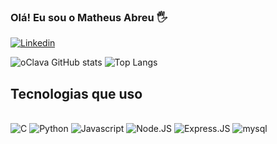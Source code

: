 ### Olá! Eu sou o Matheus Abreu 🖐
[![Linkedin](	https://img.shields.io/badge/LinkedIn-0077B5?style=for-the-badge&logo=linkedin&logoColor=white)](https://www.linkedin.com/in/matheus-abreu-oclava/)

![oClava GitHub stats](https://github-readme-stats.vercel.app/api?username=oclava&show_icons=true&theme=dark)
![Top Langs](https://github-readme-stats.vercel.app/api/top-langs/?username=oclava&layout=compact&theme=dark)

## Tecnologias que uso

<div style="display: inline_block"><br/>
    <img aling="center" alt="C"src="https://img.shields.io/badge/C-00599C?style=for-the-badge&logo=c&logoColor=white"/>
    <img aling="center" alt="Python"src="https://img.shields.io/badge/Python-3776AB?style=for-the-badge&logo=python&logoColor=white"/>
    <img aling="center" alt="Javascript"src="https://img.shields.io/badge/JavaScript-323330?style=for-the-badge&logo=javascript&logoColor=F7DF1E"/>
    <img aling="center" alt="Node.JS"src="https://img.shields.io/badge/Node.js-43853D?style=for-the-badge&logo=node.js&logoColor=white"/>
    <img aling="center" alt="Express.JS"src="https://img.shields.io/badge/Express.js-404D59?style=for-the-badge"/>
    <img aling="center" alt="mysql"src="https://img.shields.io/badge/MySQL-005C84?style=for-the-badge&logo=mysql&logoColor=white"/>
</div>
